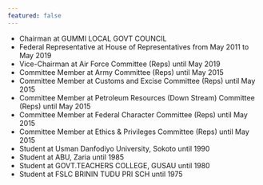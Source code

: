 ```yaml
---
featured: false
---
```

* Chairman at GUMMI LOCAL GOVT COUNCIL
* Federal Representative at House of Representatives from May 2011 to May 2019
* Vice-Chairman at Air Force Committee (Reps) until May 2019
* Committee Member at Army Committee (Reps) until May 2015
* Committee Member at Customs and Excise Committee (Reps) until May 2015
* Committee Member at Petroleum Resources (Down Stream) Committee (Reps) until May 2015
* Committee Member at Federal Character Committee (Reps) until May 2015
* Committee Member at Ethics & Privileges Committee (Reps) until May 2015
* Student at Usman Danfodiyo University, Sokoto until 1990
* Student at ABU, Zaria until 1985
* Student at GOVT.TEACHERS COLLEGE, GUSAU until 1980
* Student at FSLC BRININ TUDU PRI SCH until 1975


